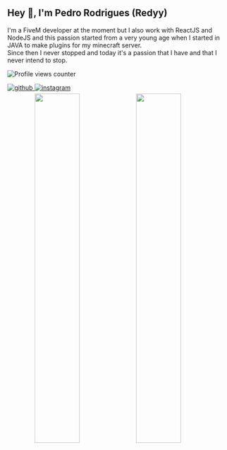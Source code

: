 ## Hey 👋, I'm Pedro Rodrigues (Redyy) 
I'm a FiveM developer at the moment but I also work with ReactJS and NodeJS and this passion started from a very young age when I started in JAVA to make plugins for my minecraft server.  
Since then I never stopped and today it's a passion that I have and that I never intend to stop.   

![Profile views counter](https://komarev.com/ghpvc/?username=redyydev&&style=flat-square)  

<a href="https://github.com/redyydev" target="_blank">
<img src=https://img.shields.io/badge/github-%2324292e.svg?&style=for-the-badge&logo=github&logoColor=white alt=github style="margin-bottom: 5px;" />
</a>
<a href="https://instagram.com/ppedrox.19" target="_blank">
<img src=https://img.shields.io/badge/instagram-%23000000.svg?&style=for-the-badge&logo=instagram&logoColor=white alt=instagram style="margin-bottom: 5px;" />
</a>  

<br/>  

<div align="center">  
  <img src="https://github-readme-stats.vercel.app/api?username=redyydev&show_icons=true&count_private=true&hide_border=true" align="left" style="width: 45%" />
  <img src="https://github-readme-stats.vercel.app/api/top-langs/?username=redyydev&hide_border=true&layout=compact" align="left" style="width: 45%" />
</div>

<br/>  

